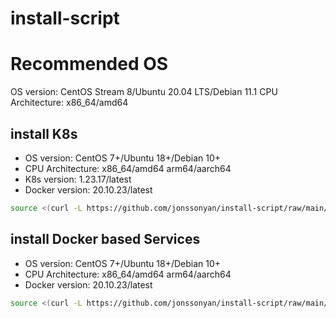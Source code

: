 # install-script

# Recommended OS

OS version: CentOS Stream 8/Ubuntu 20.04 LTS/Debian 11.1
CPU Architecture: x86_64/amd64

## install K8s

- OS version: CentOS 7+/Ubuntu 18+/Debian 10+
- CPU Architecture: x86_64/amd64 arm64/aarch64
- K8s version: 1.23.17/latest
- Docker version: 20.10.23/latest

```bash
source <(curl -L https://github.com/jonssonyan/install-script/raw/main/k8s-install.sh)
```

## install Docker based Services

- OS version: CentOS 7+/Ubuntu 18+/Debian 10+
- CPU Architecture: x86_64/amd64 arm64/aarch64
- Docker version: 20.10.23/latest

```bash
source <(curl -L https://github.com/jonssonyan/install-script/raw/main/docker-install.sh)
```